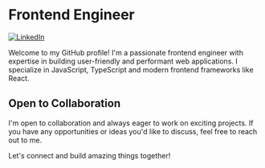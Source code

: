 # Frontend Engineer

[![LinkedIn](https://img.shields.io/badge/LinkedIn-Connect-blue)](https://www.linkedin.com/in/junaid-shirur-39428821a/)

Welcome to my GitHub profile! I'm a passionate frontend engineer with expertise in building user-friendly and performant web applications. I specialize in JavaScript, TypeScript and modern frontend frameworks like React.


## Open to Collaboration

I'm open to collaboration and always eager to work on exciting projects. If you have any opportunities or ideas you'd like to discuss, feel free to reach out to me.

Let's connect and build amazing things together!

